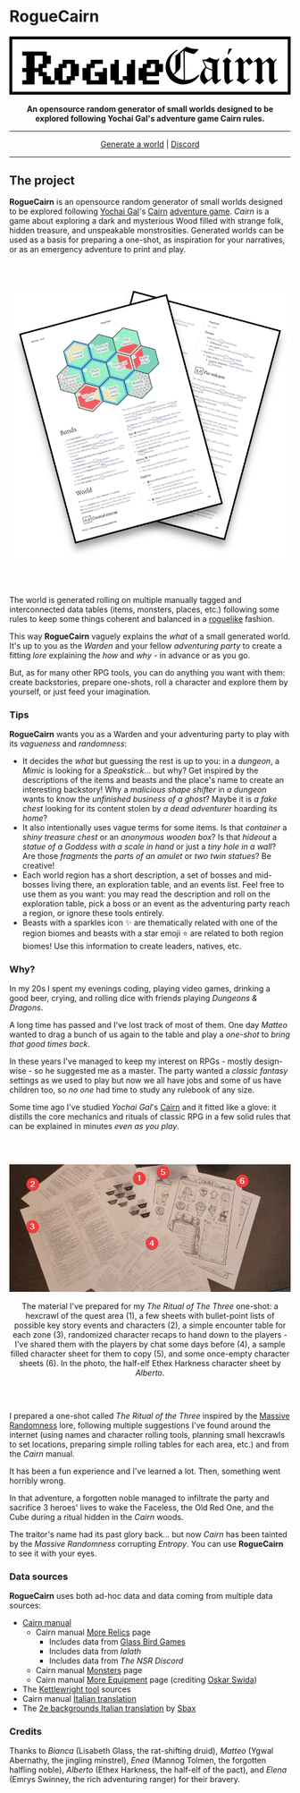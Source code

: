 # RogueCairn

<div align="center"><p><img src="markdown/logo-outline.png"></p></div><div align="center" style="font-weight:bold">An opensource random generator of small worlds designed to be explored following Yochai Gal's adventure game Cairn rules.</div>

---

<div align="center"><a href="https://www.kesiev.com/roguecairn/">Generate a world</a> | <a href="https://discord.gg/TeAWvnuGku">Discord</a></div>

---

## The project

**RogueCairn** is an opensource random generator of small worlds designed to be explored following [Yochai Gal](https://x.com/yochaigal1)'s [Cairn](https://cairnrpg.com/) [adventure game](https://questingblog.com/adventure-game-vs-osr/). _Cairn_ is a game about exploring a dark and mysterious Wood filled with strange folk, hidden treasure, and unspeakable monstrosities. Generated worlds can be used as a basis for preparing a one-shot, as inspiration for your narratives, or as an emergency adventure to print and play.

<div align="center" style="margin:60px 0">
    <p><img src="markdown/sheets.png"></p>
</div>

The world is generated rolling on multiple manually tagged and interconnected data tables (items, monsters, places, etc.) following some rules to keep some things coherent and balanced in a [roguelike](https://en.wikipedia.org/wiki/Roguelike) fashion.

This way **RogueCairn** vaguely explains the _what_ of a small generated world. It's up to you as the _Warden_ and your fellow _adventuring party_ to create a fitting _lore_ explaining the _how_ and _why_ - in advance or as you go.

But, as for many other RPG tools, you can do anything you want with them: create backstories, prepare one-shots, roll a character and explore them by yourself, or just feed your imagination.

### Tips

**RogueCairn** wants you as a Warden and your adventuring party to play with its _vagueness_ and _randomness_:

 * It decides the _what_ but guessing the rest is up to you: in a _dungeon_, a _Mimic_ is looking for a _Speakstick_... but why? Get inspired by the descriptions of the items and beasts and the place's name to create an interesting backstory! Why a _malicious shape shifter_ in _a dungeon_ wants to know the _unfinished business of a ghost_? Maybe it is _a fake chest_ looking for its content stolen by _a dead adventurer_ hoarding its _home_?
 * It also intentionally uses vague terms for some items. Is that _container_ a _shiny treasure chest_ or an _anonymous wooden box_? Is that _hideout_ a _statue of a Goddess with a scale in hand_ or just a _tiny hole in a wall_? Are those _fragments_ the _parts of an amulet_ or _two twin statues_? Be creative!
 * Each world region has a short description, a set of bosses and mid-bosses living there, an exploration table, and an events list. Feel free to use them as you want: you may read the description and roll on the exploration table, pick a boss or an event as the adventuring party reach a region, or ignore these tools entirely.
 * Beasts with a sparkles icon ✨ are thematically related with one of the region biomes and beasts with a star emoji ⭐ are related to both region biomes! Use this information to create leaders, natives, etc.

### Why?

In my 20s I spent my evenings coding, playing video games, drinking a good beer, crying, and rolling dice with friends playing _Dungeons & Dragons_.

A long time has passed and I've lost track of most of them. One day _Matteo_ wanted to drag a bunch of us again to the table and play a _one-shot_ to _bring that good times back_.

In these years I've managed to keep my interest on RPGs - mostly design-wise - so he suggested me as a master. The party wanted a _classic fantasy_ settings as we used to play but now we all have jobs and some of us have children too, so _no one_ had time to study any rulebook of any size.

Some time ago I've studied _Yochai Gal_'s [Cairn](https://cairnrpg.com/) and it fitted like a glove: it distills the core mechanics and rituals of classic RPG in a few solid rules that can be explained in minutes _even as you play_.

<div align="center" style="margin:60px 0;font-size:14px">
    <p><img src="markdown/ritual.png"></p>
    <p>The material I've prepared for my <i>The Ritual of The Three</i> one-shot: a hexcrawl of the quest area (1), a few sheets with bullet-point lists of possible key story events and characters (2), a simple encounter table for each zone (3), randomized character recaps to hand down to the players - I've shared them with the players by chat some days before (4), a sample filled character sheet for them to copy (5), and some once-empty character sheets (6). In the photo, the half-elf Ethex Harkness character sheet by <i>Alberto</i>.</p>
</div>

I prepared a one-shot called _The Ritual of the Three_ inspired by the [Massive Randomness](https://github.com/kesiev/massive-randomness-2/) lore, following multiple suggestions I've found around the internet (using names and character rolling tools, planning small hexcrawls to set locations, preparing simple rolling tables for each area, etc.) and from the _Cairn_ manual.

It has been a fun experience and I've learned a lot. Then, something went horribly wrong.

In that adventure, a forgotten noble managed to infiltrate the party and sacrifice 3 heroes' lives to wake the Faceless, the Old Red One, and the Cube during a ritual hidden in the _Cairn_ woods.

The traitor's name had its past glory back... but now _Cairn_ has been tainted by the _Massive Randomness_ corrupting _Entropy_. You can use **RogueCairn** to see it with your eyes.

### Data sources

**RogueCairn** uses both ad-hoc data and data coming from multiple data sources:

 * [Cairn manual](https://cairnrpg.com/)
   * Cairn manual [More Relics](https://cairnrpg.com/resources/more-relics/) page
     * Includes data from [Glass Bird Games](https://glassbirdgames.blogspot.com/)
     * Includes data from _Ialath_
     * Includes data from _The NSR Discord_
   * Cairn manual [Monsters](https://cairnrpg.com/resources/monsters/) page
   * Cairn manual [More Equipment](https://cairnrpg.com/resources/more-equipment/) page (crediting [Oskar Swida](https://oskarswida.itch.io/))
 * The [Kettlewright tool](https://github.com/yochaigal/kettlewright) sources
 * Cairn manual [Italian translation](https://it.cairnrpg.com/cairn-srd/)
 * The [2e backgrounds Italian translation](https://sbax.itch.io/cairn-2e-background-ita) by [Sbax](https://sbax.itch.io/)

### Credits

Thanks to _Bianca_ (Lisabeth Glass, the rat-shifting druid), _Matteo_ (Ygwal Abernathy, the jingling minstrel), _Enea_ (Mannog Tolmen, the forgotten halfling noble), _Alberto_ (Ethex Harkness, the half-elf of the pact), and _Elena_ (Emrys Swinney, the rich adventuring ranger) for their bravery.

